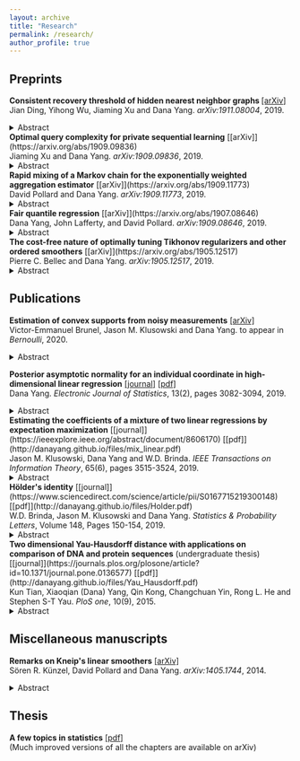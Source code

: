 ```yaml
---
layout: archive
title: "Research"
permalink: /research/
author_profile: true
---
```


## Preprints
<b>Consistent recovery threshold of hidden nearest neighbor graphs </b>[[arXiv]](https://arxiv.org/abs/1911.08004) <br> 
Jian Ding, Yihong Wu, Jiaming Xu and Dana Yang.
<i>arXiv:1911.08004</i>, 2019.
<details>
  <summary>Abstract</summary>
  Motivated by applications such as discovering strong ties in social networks and assembling genome subsequences in biology, we study the problem of recovering a hidden $2k$-nearest neighbor (NN) graph in an $n$-vertex complete graph, whose edge weights are independent and distributed according to $P_n$ for edges in the hidden $2k$-NN graph and $Q_n$ otherwise. The special case of Bernoulli distributions corresponds to a variant of the Watts-Strogatz small-world graph. We focus on two types of asymptotic recovery guarantees as $n\to \infty$: (1) exact recovery: all edges are classified correctly with probability tending to one; (2) almost exact recovery: the expected number of misclassified edges is $o(nk)$. We show that the maximum likelihood estimator achieves (1) exact recovery for $2 \le k \le n^{o(1)}$ if $\lim\inf\frac{2\alpha_n}{\log n}>1$; (2) almost exact recovery for $1\le k\le o\left(\frac{\log n}{\log\log n}\right)$ if $\liminf \frac{kD(P_n||Q_n)}{\log n}>1$, where $\alpha_n \triangleq -2 \log \int \sqrt{d P_n d Q_n}$ is the R&eacute;nyi divergence of order $\frac{1}{2}$ and $D(P_n||Q_n)$ is the Kullback-Leibler divergence. Under mild distributional assumptions, these conditions are shown to be information-theoretically necessary for any algorithm to succeed. A key challenge in the analysis is the enumeration of $2k$-NN graphs that differ from the hidden one by a given number of edges.
</details>
<b> Optimal query complexity for private sequential learning</b>
[[arXiv]](https://arxiv.org/abs/1909.09836) <br> 
Jiaming Xu and Dana Yang.
<i>arXiv:1909.09836</i>, 2019.
<details>
  <summary>Abstract</summary>
  Motivated by privacy concerns in many practical applications such as Federated Learning, we study a stylized private sequential learning problem: a learner tries to estimate an unknown scalar value, by sequentially querying an external database and receiving binary responses; meanwhile, a third-party adversary observes the learner's queries but not the responses. The learner's goal is to design a querying strategy with the minimum number of queries (optimal query complexity) so that she can accurately estimate the true value, while the adversary even with the complete knowledge of her querying strategy cannot. Prior work has obtained both upper and lower bounds on the optimal query complexity, however, these upper and lower bounds have a large gap in general. In this paper, we construct new querying strategies and prove almost matching upper and lower bounds, providing a complete characterization of the optimal query complexity as a function of the estimation accuracy and the desired levels of privacy. We also extend the results to the sequential learning model in higher dimensions.
</details>
<b> Rapid mixing of a Markov chain for the exponentially weighted aggregation estimator</b>
[[arXiv]](https://arxiv.org/abs/1909.11773) <br> 
David Pollard and Dana Yang.
<i>arXiv:1909.11773</i>, 2019.
<details>
  <summary>Abstract</summary>
  The Metropolis-Hastings method is often used to construct a Markov chain with a given $\pi$ as its stationary distribution. The method works even if $\pi$ is known only up to an intractable constant of proportionality. Polynomial time convergence results for such chains (rapid mixing) are hard to obtain for high dimensional probability models where the size of the state space potentially grows exponentially with the model dimension. In a Bayesian context, Yang, Wainwright and Jordan (2016) (=YWJ) used the path method to prove rapid mixing for high dimensional linear models.
This paper proposes a modification of the YWJ approach that simplifies the theoretical argument and improves the rate of convergence. The new approach is illustrated by an application to an exponentially weighted aggregation estimator. 
</details>
<b> Fair quantile regression</b>
[[arXiv]](https://arxiv.org/abs/1907.08646) <br> 
Dana Yang, John Lafferty, and David Pollard.
<i>arXiv:1909.08646</i>, 2019.
<details>
  <summary>Abstract</summary>
  Quantile regression is a tool for learning conditional distributions. In this paper we study quantile regression in the setting where a protected attribute is unavailable when fitting the model. This can lead to "unfair" quantile estimators for which the effective quantiles are very different for the subpopulations defined by the protected attribute. We propose a procedure for adjusting the estimator on a heldout sample where the protected attribute is available. The main result of the paper is an empirical process analysis showing that the adjustment leads to a fair estimator for which the target quantiles are brought into balance, in a statistical sense that we call $\sqrt{n}$-fairness. We illustrate the ideas and adjustment procedure on a dataset of $200{,}000$ live births, where the objective is to characterize the dependence of the birth weights of the babies on demographic attributes of the birth mother; the protected attribute is the mother's race.
</details>
<b> The cost-free nature of optimally tuning Tikhonov regularizers and other ordered smoothers</b>
[[arXiv]](https://arxiv.org/abs/1905.12517) <br> 
Pierre C. Bellec and Dana Yang.
<i>arXiv:1905.12517</i>, 2019.
<details>
  <summary>Abstract</summary>
  We consider the problem of selecting the best estimator among a family of Tikhonov regularized estimators, or, alternatively, to select a linear combination of these regularizers that is as good as the best regularizer in the family. Our theory reveals that if the Tikhonov regularizers share the same penalty matrix with different tuning parameters, a convex procedure based on $Q$-aggregation achieves the mean square error of the best estimator, up to a small error term no larger than $C\sigma^2$, where $\sigma^2$ is the noise level and $C>0$ is an absolute constant. Remarkably, the error term does not depend on the number of estimators as long as they share the same penalty matrix, i.e., it applies to any grid of tuning parameters, no matter how large the cardinality of the grid is. This reveals the surprising "cost-free" nature of optimally tuning Tikhonov regularizers, in striking contrast with the existing literature on aggregation of estimators where one typically has to pay a cost of $\sigma^2\log(M)$ where $M$ is the number of estimators in the family. The result holds, more generally, for any family of ordered linear smoothers. This encompasses Ridge regression as well as Principal Component Regression. The result is extended to the problem of aggregating Tikhonov regularizers with different penalty matrices.
</details>




## Publications
<b> Estimation of convex supports from noisy measurements</b>
[[arXiv]](https://arxiv.org/abs/1804.09879) <br> 
Victor-Emmanuel Brunel, Jason M. Klusowski and Dana Yang.
to appear in <i>Bernoulli</i>, 2020.
<details>
  <summary>Abstract</summary>
  A popular class of problem in statistics deals with estimating the support of a density from $n$ observations drawn at random from a $d$-dimensional distribution. The one-dimensional case reduces to estimating the end points of a univariate density. In practice, an experimenter may only have access to a noisy version of the original data. Therefore, a more realistic model allows for the observations to be contaminated with additive noise.

In this paper, we consider estimation of convex bodies when the additive noise is distributed according to a multivariate Gaussian distribution, even though our techniques could easily be adapted to other noise distributions. Unlike standard methods in deconvolution that are implemented by thresholding a kernel density estimate, our method avoids tuning parameters and Fourier transforms altogether. We show that our estimator, computable in $(O(\ln n))^{(d-1)/2}$ time, converges at a rate of $O_d(\log\log n/\sqrt{\log n})$ in Hausdorff distance, in accordance with the polylogarithmic rates encountered in Gaussian deconvolution problems. Part of our analysis also involves the optimality of the proposed estimator. We provide a lower bound for the minimax rate of estimation in Hausdorff distance that is $\Omega_d(1/\log^2 n)$.
</details>

<b> Posterior asymptotic normality for an individual coordinate in high-dimensional linear regression</b>
[[journal]](https://projecteuclid.org/euclid.ejs/1569290683)
[[pdf]](http://danayang.github.io/files/betaone.pdf)<br>
Dana Yang.
<i>Electronic Journal of Statistics</i>, 13(2), pages 3082-3094, 2019.
<details>
  <summary>Abstract</summary>
  It is well known that high-dimensional procedures like the LASSO provide biased estimators of parameters in a linear model. In a 2014 paper Zhang and Zhang showed how to remove this bias by means of a two-step procedure. We show that de-biasing can also be achieved by a one-step estimator, the form of which inspires the development of a Bayesian analogue of the frequentists' de-biasing techniques.
</details>
<b> Estimating the coefficients of a mixture of two linear regressions by expectation maximization</b>
[[journal]](https://ieeexplore.ieee.org/abstract/document/8606170)
[[pdf]](http://danayang.github.io/files/mix_linear.pdf)<br> 
Jason M. Klusowski, Dana Yang and W.D. Brinda.
<i>IEEE Transactions on Information Theory</i>, 65(6), pages 3515-3524, 2019.
<details>
  <summary>Abstract</summary>
  We give convergence guarantees for estimating the coefficients of a symmetric mixture of two linear regressions by expectation maximization (EM). In particular, we show that the empirical EM iterates converge to the target parameter vector at the parametric rate, provided the algorithm is initialized in an unbounded cone. In particular, if the initial guess has a sufficiently large cosine angle with the target parameter vector, a sample-splitting version of the EM algorithm converges to the true coefficient vector with high probability. Interestingly, our analysis borrows from tools used in the problem of estimating the centers of a symmetric mixture of two Gaussians by EM.

We also show that the population EM operator for mixtures of two regressions is anti-contractive from the target parameter vector if the cosine angle between the input vector and the target parameter vector is too small, thereby establishing the necessity of our conic condition. Finally, we give empirical evidence supporting this theoretical observation, which suggests that the sample based EM algorithm may not converge to the target vector when initial guesses are drawn accordingly. Our simulation study also suggests that the EM algorithm performs well even under model misspecification (i.e., when the covariate and error distributions violate the model assumptions).
</details>
<b> H&ouml;lder's identity</b>
[[journal]](https://www.sciencedirect.com/science/article/pii/S0167715219300148)
[[pdf]](http://danayang.github.io/files/Holder.pdf)<br> 
W.D. Brinda, Jason M. Klusowski and Dana Yang.
<i>Statistics & Probability Letters</i>, Volume 148, Pages 150-154, 2019.
<details>
  <summary>Abstract</summary>
  We clarify that H&ouml;lder's inequality can be stated more generally than is often realized.  This is an immediate consequence of an analogous information-theoretic identity which we call <i>H&ouml;lder's identity</i>. We also explain Andrew R. Barron's original use of the identity.
</details>
<b> Two dimensional Yau-Hausdorff distance with applications on comparison of DNA and protein sequences</b> (undergraduate thesis)
[[journal]](https://journals.plos.org/plosone/article?id=10.1371/journal.pone.0136577)
[[pdf]](http://danayang.github.io/files/Yau_Hausdorff.pdf) <br> 
Kun Tian, Xiaoqian (Dana) Yang, Qin Kong, Changchuan Yin, Rong L. He and Stephen S-T Yau.
<i>PloS one</i>, 10(9), 2015.
<details>
  <summary>Abstract</summary>
  Comparing DNA or protein sequences plays an important role in the functional analysis of genomes. Despite many methods available for sequences comparison, few methods retain the information content of sequences. We propose a new approach, the Yau-Hausdorff method, which considers all translations and rotations when seeking the best match of graphical curves of DNA or protein sequences. The complexity of this method is lower than that of any other two dimensional minimum Hausdorff algorithm. The Yau-Hausdorff method can be used for measuring the similarity of DNA sequences based on two important tools: the Yau-Hausdorff distance and graphical representation of DNA sequences. The graphical representations of DNA sequences conserve all sequence information and the Yau-Hausdorff distance is mathematically proved as a true metric. Therefore, the proposed distance can preciously measure the similarity of DNA sequences. The phylogenetic analyses of DNA sequences by the Yau-Hausdorff distance show the accuracy and stability of our approach in similarity comparison of DNA or protein sequences. This study demonstrates that Yau-Hausdorff distance is a natural metric for DNA and protein sequences with high level of stability. The approach can be also applied to similarity analysis of protein sequences by graphic representations, as well as general two dimensional shape matching.
</details>

## Miscellaneous manuscripts
<b> Remarks on Kneip's linear smoothers</b>
[[arXiv]](https://arxiv.org/abs/1405.1744)  <br> 
S&ouml;ren R. K&uuml;nzel, David Pollard and Dana Yang.
<i>arXiv:1405.1744</i>, 2014.
<details>
  <summary>Abstract</summary>
  We were trying to understand the analysis provided by Kneip (1994, Ordered Linear Smoothers). In particular we wanted to persuade ourselves that his results imply the oracle inequality stated by Tsybakov (2014, Lecture 8). This note contains our reworking of Kneip's ideas.
</details>

## Thesis
<b>A few topics in statistics</b>
[[pdf]](http://danayang.github.io/files/thesis.pdf)
<br style="line-height:1px">
(Much improved versions of all the chapters are available on arXiv)
